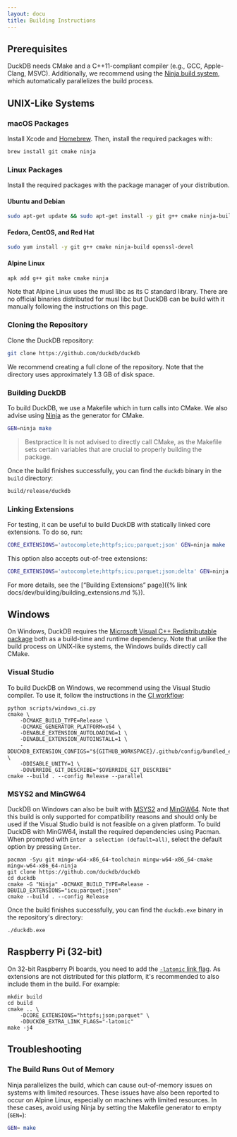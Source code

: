 ```yaml
---
layout: docu
title: Building Instructions
---
```


## Prerequisites

DuckDB needs CMake and a C++11-compliant compiler (e.g., GCC, Apple-Clang, MSVC).
Additionally, we recommend using the [Ninja build system](https://ninja-build.org/), which automatically parallelizes the build process.

## UNIX-Like Systems

### macOS Packages

Install Xcode and [Homebrew](https://brew.sh/). Then, install the required packages with:

```bash
brew install git cmake ninja
```

### Linux Packages

Install the required packages with the package manager of your distribution.

#### Ubuntu and Debian

```bash
sudo apt-get update && sudo apt-get install -y git g++ cmake ninja-build libssl-dev
```

#### Fedora, CentOS, and Red Hat

```bash
sudo yum install -y git g++ cmake ninja-build openssl-devel
```

#### Alpine Linux

```bash
apk add g++ git make cmake ninja
```

Note that Alpine Linux uses the musl libc as its C standard library.
There are no official binaries distributed for musl libc but DuckDB can be build with it manually following the instructions on this page.

### Cloning the Repository

Clone the DuckDB repository:

```bash
git clone https://github.com/duckdb/duckdb
```

We recommend creating a full clone of the repository. Note that the directory uses approximately 1.3 GB of disk space.

### Building DuckDB

To build DuckDB, we use a Makefile which in turn calls into CMake. We also advise using [Ninja](https://ninja-build.org/manual.html) as the generator for CMake.

```bash
GEN=ninja make
```

> Bestpractice It is not advised to directly call CMake, as the Makefile sets certain variables that are crucial to properly building the package.

Once the build finishes successfully, you can find the `duckdb` binary in the `build` directory:

```bash
build/release/duckdb
```

### Linking Extensions

For testing, it can be useful to build DuckDB with statically linked core extensions. To do so, run:

```bash
CORE_EXTENSIONS='autocomplete;httpfs;icu;parquet;json' GEN=ninja make
```

This option also accepts out-of-tree extensions:

```bash
CORE_EXTENSIONS='autocomplete;httpfs;icu;parquet;json;delta' GEN=ninja make
```

For more details, see the [“Building Extensions” page]({% link docs/dev/building/building_extensions.md %}).

## Windows

On Windows, DuckDB requires the [Microsoft Visual C++ Redistributable package](https://learn.microsoft.com/en-US/cpp/windows/latest-supported-vc-redist) both as a build-time and runtime dependency. Note that unlike the build process on UNIX-like systems, the Windows builds directly call CMake.

### Visual Studio

To build DuckDB on Windows, we recommend using the Visual Studio compiler.
To use it, follow the instructions in the [CI workflow](https://github.com/duckdb/duckdb/blob/52b43b166091c82b3f04bf8af15f0ace18207a64/.github/workflows/Windows.yml#L73):

```batch
python scripts/windows_ci.py
cmake \
    -DCMAKE_BUILD_TYPE=Release \
    -DCMAKE_GENERATOR_PLATFORM=x64 \
    -DENABLE_EXTENSION_AUTOLOADING=1 \
    -DENABLE_EXTENSION_AUTOINSTALL=1 \
    -DDUCKDB_EXTENSION_CONFIGS="${GITHUB_WORKSPACE}/.github/config/bundled_extensions.cmake" \
    -DDISABLE_UNITY=1 \
    -DOVERRIDE_GIT_DESCRIBE="$OVERRIDE_GIT_DESCRIBE"
cmake --build . --config Release --parallel
```

### MSYS2 and MinGW64

DuckDB on Windows can also be built with [MSYS2](https://www.msys2.org/) and [MinGW64](https://www.mingw-w64.org/).
Note that this build is only supported for compatibility reasons and should only be used if the Visual Studio build is not feasible on a given platform.
To build DuckDB with MinGW64, install the required dependencies using Pacman.
When prompted with `Enter a selection (default=all)`, select the default option by pressing `Enter`.

```batch
pacman -Syu git mingw-w64-x86_64-toolchain mingw-w64-x86_64-cmake mingw-w64-x86_64-ninja
git clone https://github.com/duckdb/duckdb
cd duckdb
cmake -G "Ninja" -DCMAKE_BUILD_TYPE=Release -DBUILD_EXTENSIONS="icu;parquet;json"
cmake --build . --config Release 
```

Once the build finishes successfully, you can find the `duckdb.exe` binary in the repository's directory:

```batch
./duckdb.exe
```

## Raspberry Pi (32-bit)

On 32-bit Raspberry Pi boards, you need to add the [`-latomic` link flag](https://github.com/duckdb/duckdb/issues/13855#issuecomment-2341539339).
As extensions are not distributed for this platform, it's recommended to also include them in the build.
For example:

```batch
mkdir build
cd build
cmake .. \
    -DCORE_EXTENSIONS="httpfs;json;parquet" \
    -DDUCKDB_EXTRA_LINK_FLAGS="-latomic"
make -j4
```

## Troubleshooting

### The Build Runs Out of Memory

Ninja parallelizes the build, which can cause out-of-memory issues on systems with limited resources.
These issues have also been reported to occur on Alpine Linux, especially on machines with limited resources.
In these cases, avoid using Ninja by setting the Makefile generator to empty (`GEN=`):

```bash
GEN= make
```
